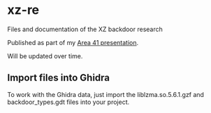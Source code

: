 # xz-re
Files and documentation of the XZ backdoor research

Published as part of my [Area 41 presentation](https://docs.google.com/presentation/d/1svZTSUcUDxRfTaMfaFmozBNFUvIvWa_1ApUY5yB4BAc/preview).

Will be updated over time.

## Import files into Ghidra

To work with the Ghidra data, just import the liblzma.so.5.6.1.gzf and backdoor_types.gdt files into your project.

